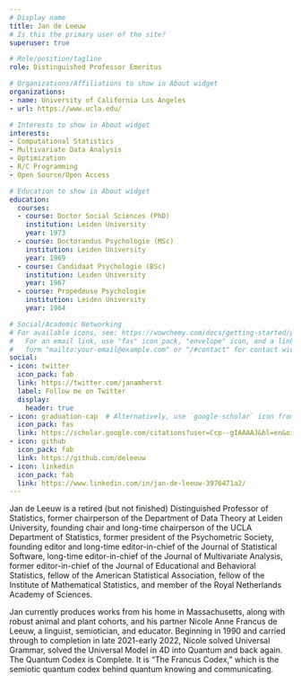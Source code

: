 ```yaml
---
# Display name
title: Jan de Leeuw
# Is this the primary user of the site?
superuser: true

# Role/position/tagline
role: Distinguished Professor Emeritus

# Organizations/Affiliations to show in About widget
organizations:
- name: University of California Los Angeles
- url: https://www.ucla.edu/

# Interests to show in About widget
interests:
- Computational Statistics
- Multivariate Data Analysis
- Optimization
- R/C Programming
- Open Source/Open Access

# Education to show in About widget
education:
  courses:
  - course: Doctor Social Sciences (PhD)
    institution: Leiden University
    year: 1973
  - course: Doctorandus Psychologie (MSc)
    institution: Leiden University
    year: 1969
  - course: Candidaat Psychologie (BSc)
    institution: Leiden University
    year: 1967
  - course: Propedeuse Psychologie
    institution: Leiden University
    year: 1964

# Social/Academic Networking
# For available icons, see: https://wowchemy.com/docs/getting-started/page-builder/#icons
#   For an email link, use "fas" icon pack, "envelope" icon, and a link in the
#   form "mailto:your-email@example.com" or "/#contact" for contact widget.
social:
- icon: twitter
  icon_pack: fab
  link: https://twitter.com/janamherst
  label: Follow me on Twitter
  display:
    header: true
- icon: graduation-cap  # Alternatively, use `google-scholar` icon from `ai`
  icon_pack: fas
  link: https://scholar.google.com/citations?user=Ccp--gIAAAAJ&hl=en&oi=ao
- icon: github
  icon_pack: fab
  link: https://github.com/deleeuw
- icon: linkedin
  icon_pack: fab
  link: https://www.linkedin.com/in/jan-de-leeuw-3976471a2/
---
```

Jan de Leeuw is a retired (but not finished) Distinguished Professor of Statistics, former chairperson of the Department of Data Theory at Leiden University, founding chair and long-time chairperson of the UCLA Department of Statistics, former president of the Psychometric Society, founding editor and long-time editor-in-chief of the Journal of Statistical Software, long-time editor-in-chief of the Journal of Multivariate Analysis, former editor-in-chief of the Journal of Educational and Behavioral Statistics, fellow of the American Statistical Association, fellow of the Institute of Mathematical Statistics, and member of the Royal Netherlands Academy of Sciences.

Jan currently produces works from his home in Massachusetts, along with robust animal and plant cohorts, and his partner Nicole Anne Francus de Leeuw, a linguist, semiotician, and educator. Beginning in 1990 and carried through to completion in late 2021-early 2022, Nicole solved Universal Grammar, solved the Universal Model in 4D into Quantum and back again. The Quantum Codex is Complete. It is “The Francus Codex,” which is the semiotic quantum codex behind quantum knowing and communicating.


